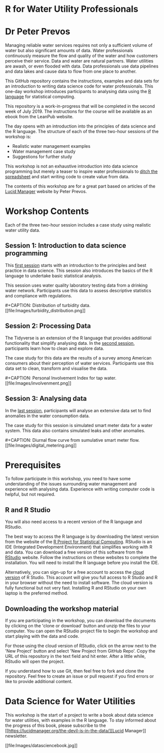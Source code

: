 # R for Water Utility Professionals
# Dr Peter Prevos

Managing reliable water services requires not only a sufficient volume of water but also significant amounts of data. Water professionals continuously measure the flow and quality of the water and how customers perceive their service. Data and water are natural partners. Water utilities are awash, or even flooded with data. Data professionals use data pipelines and data lakes and cause data to flow from one place to another.

This GitHub repository contains the instructions, examples and data sets for an introduction to writing data science code for water professionals. This one-day workshop introduces participants to analysing data using the [R language](https://www.r-project.org/about.html) for statistical computing.

This repository is a work-in-progress that will be completed in the second week of July 2019. The instructions for the course will be available as an ebook from the LeanPub website.

The day opens with an introduction into the principles of data science and the R language. The structure of each of the three two-hour sessions of the workshop is:

* Realistic water management examples
* Water management case study
* Suggestions for further study

This workshop is not an exhaustive introduction into data science programming but merely a teaser to inspire water professionals to [ditch the spreadsheet](https://lucidmanager.org/spreadsheets-for-data-science/) and start writing code to create value from data.
 
The contents of this workshop are for a great part based on articles of the [Lucid Manager](https://lucidmanager.org/hydroinfromatics/) website by Peter Prevos.

# Workshop Contents
Each of the three two-hour session includes a case study using realistic water utility data.

## Session 1: Introduction to data science programming
This [first session](Session1.readme.md) starts with an introduction to the principles and best practice in data science. This session also introduces the basics of the R language to undertake basic statistical analysis.

This session uses water quality laboratory testing data from a drinking water network. Participants use this data to assess descriptive statistics and compliance with regulations.


#+CAPTION: Distribution of turbidity data.
[[file:Images/turbidity_distribution.png]]

## Session 2: Processing Data
The Tidyverse is an extension of the R language that provides additional functionality that simplify analysing data. In the [second session](session2/readme.org "Session 2"), participants learn how to clean and explore data.

The case study for this data are the results of a survey among American consumers about their perception of water services. Participants use this data set to clean, transform and visualise the data.

#+CAPTION: Personal Involvement Index for tap water.
[[file:Images/involvenment.png]]

## Session 3: Analysing data
In the [last session](session3/readme.org), participants will analyse an extensive data set to find anomalies in the water consumption data.

The case study for this session is simulated smart meter data for a water system. This data also contains simulated leaks and other anomalies.

#+CAPTION: Diurnal flow curve from sumulative smart meter flow.
[[file:Images/digital_metering.png]]

# Prerequisites
To follow participate in this workshop, you need to have some understanding of the issues surrounding water management and experience with analysing data. Experience with writing computer code is helpful, but not required. 
## R and R Studio
You will also need access to a recent version of the R language and RStudio.

The best way to access the R language is by downloading the latest version from the website of the [R Project for Statistical Computing](https://www.r-project.org/). RStudio is an IDE (Integrated Development Environment) that simplifies working with R and data. You can download a free version of this software from the [RStudio](https://www.rstudio.com/) website. Follow the instructions on these websites to complete the installation. You will need to install the R language before you install the IDE.

Alternatively, you can sign-up for a free account to access the [cloud version](https://rstudio.cloud/) of R Studio. This account will give you full access to R Studio and R in your browser without the need to install software. The cloud version is fully functional but not very fast. Installing R and RStudio on your own laptop is the preferred method.

## Downloading the workshop material
If you are participating in the workshop, you can download the documents by clicking on the 'clone or download' button and unzip the files to your computer. You can open the RStudio project file to begin the workshop and start playing with the data and code.

For those using the cloud version of RStudio, click on the arrow next to the 'New Project' button and select 'New Project from GitHub Repo'. Copy the URL of this repository in the text field and hit enter. After a little while, RStudio will open the project.

If you understand how to use Git, then feel free to fork and clone the repository. Feel free to create an issue or pull request if you find errors or like to provide additional content.

# Data Science for Water Utilities
This workshop is the start of a project to write a book about data science for water utilities, with examples in the R language. To stay informed about the progress of this book, please subscribe to the [[https://lucidmanager.org/the-devil-is-in-the-data/][Lucid Manager]] newsletter.

[[file:Images/datasciencebook.jpg]]
